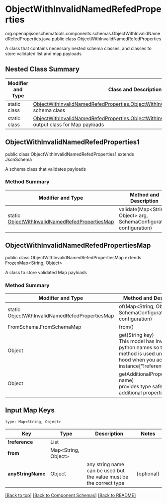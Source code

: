 # ObjectWithInvalidNamedRefedProperties
org.openapijsonschematools.components.schemas.ObjectWithInvalidNamedRefedProperties.java
public class ObjectWithInvalidNamedRefedProperties

A class that contains necessary nested schema classes, and classes to store validated list and map payloads

## Nested Class Summary
| Modifier and Type | Class and Description |
| ----------------- | ---------------------- |
| static class | [ObjectWithInvalidNamedRefedProperties.ObjectWithInvalidNamedRefedProperties1](#objectwithinvalidnamedrefedproperties1)<br> schema class |
| static class | [ObjectWithInvalidNamedRefedProperties.ObjectWithInvalidNamedRefedPropertiesMap](#objectwithinvalidnamedrefedpropertiesmap)<br> output class for Map payloads |

## ObjectWithInvalidNamedRefedProperties1
public class ObjectWithInvalidNamedRefedProperties1
extends JsonSchema

A schema class that validates payloads

### Method Summary
| Modifier and Type | Method and Description |
| ----------------- | ---------------------- |
| static [ObjectWithInvalidNamedRefedPropertiesMap](#objectwithinvalidnamedrefedpropertiesmap) | validate(Map<String, Object> arg, SchemaConfiguration configuration) |

## ObjectWithInvalidNamedRefedPropertiesMap
public class ObjectWithInvalidNamedRefedPropertiesMap
extends FrozenMap<String, Object>

A class to store validated Map payloads

### Method Summary
| Modifier and Type | Method and Description |
| ----------------- | ---------------------- |
| static ObjectWithInvalidNamedRefedPropertiesMap | of(Map<String, Object> arg, SchemaConfiguration configuration) |
| FromSchema.FromSchemaMap | from()<br> |
| Object | get(String key)<br>This model has invalid python names so this method is used under the hood when you access instance["!reference"],  |
| Object | getAdditionalProperty(String name)<br>provides type safety for additional properties |

## Input Map Keys
```
type: Map<String, Object>
```
Key | Type |  Description | Notes
------------ | ------------- | ------------- | -------------
**!reference** | List<long> |  |
**from** | Map<String, Object> |  |
**anyStringName** | Object | any string name can be used but the value must be the correct type | [optional]

[[Back to top]](#top) [[Back to Component Schemas]](../../../README.md#Component-Schemas) [[Back to README]](../../../README.md)
